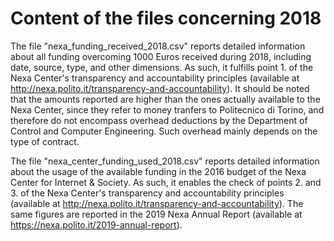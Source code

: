 Content of the files concerning 2018
====================================

The file "nexa_funding_received_2018.csv" reports detailed information about all funding overcoming 1000 Euros received during 2018, including date, source, type, and other dimensions. As such, it fulfills point 1. of the Nexa Center's transparency and accountability principles (available at http://nexa.polito.it/transparency-and-accountability). It should be noted that the amounts reported are higher than the ones actually available to the Nexa Center, since they refer to money tranfers to Politecnico di Torino, and therefore do not encompass overhead deductions by the Department of Control and Computer Engineering. Such overhead mainly depends on the type of contract.

The file "nexa_center_funding_used_2018.csv" reports detailed information about the usage of the available funding in the 2016 budget of the Nexa Center for Internet & Society. As such, it enables the check of points 2. and 3. of the Nexa Center's transparency and accountability principles (available at http://nexa.polito.it/transparency-and-accountability). The same figures are reported in the 2019 Nexa Annual Report (available at https://nexa.polito.it/2019-annual-report).
